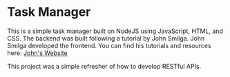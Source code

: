 # Task Manager
This is a simple task manager built on NodeJS using JavaScript, HTML, and CSS. The backend was built following a tutorial by John Smilga. John Smilga developed the frontend. You can find his tutorials and resources here: <a href="https://www.johnsmilga.com/" target="_blank" rel="noreferrer noopener">John's Website</a>

This project was a simple refresher of how to develop RESTful APIs.
